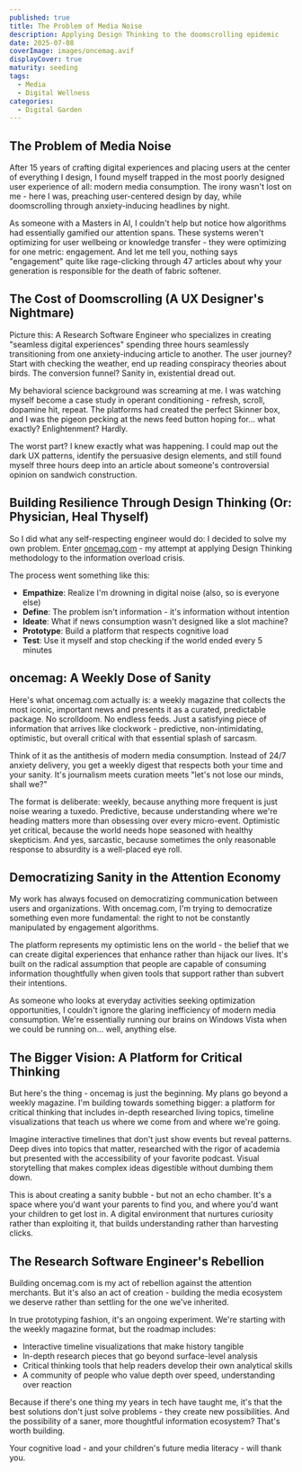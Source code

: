 ```yaml
---
published: true
title: The Problem of Media Noise
description: Applying Design Thinking to the doomscrolling epidemic
date: 2025-07-08
coverImage: images/oncemag.avif
displayCover: true
maturity: seeding
tags:
  - Media
  - Digital Wellness
categories:
  - Digital Garden
---
```


## The Problem of Media Noise

After 15 years of crafting digital experiences and placing users at the center of everything I design, I found myself trapped in the most poorly designed user experience of all: modern media consumption. The irony wasn't lost on me - here I was, preaching user-centered design by day, while doomscrolling through anxiety-inducing headlines by night.

As someone with a Masters in AI, I couldn't help but notice how algorithms had essentially gamified our attention spans. These systems weren't optimizing for user wellbeing or knowledge transfer - they were optimizing for one metric: engagement. And let me tell you, nothing says "engagement" quite like rage-clicking through 47 articles about why your generation is responsible for the death of fabric softener.

## The Cost of Doomscrolling (A UX Designer's Nightmare)

Picture this: A Research Software Engineer who specializes in creating "seamless digital experiences" spending three hours seamlessly transitioning from one anxiety-inducing article to another. The user journey? Start with checking the weather, end up reading conspiracy theories about birds. The conversion funnel? Sanity in, existential dread out.

My behavioral science background was screaming at me. I was watching myself become a case study in operant conditioning - refresh, scroll, dopamine hit, repeat. The platforms had created the perfect Skinner box, and I was the pigeon pecking at the news feed button hoping for... what exactly? Enlightenment? Hardly.

The worst part? I knew exactly what was happening. I could map out the dark UX patterns, identify the persuasive design elements, and still found myself three hours deep into an article about someone's controversial opinion on sandwich construction.

## Building Resilience Through Design Thinking (Or: Physician, Heal Thyself)

So I did what any self-respecting engineer would do: I decided to solve my own problem. Enter [oncemag.com](https://oncemag.com) - my attempt at applying Design Thinking methodology to the information overload crisis.

The process went something like this:
- **Empathize**: Realize I'm drowning in digital noise (also, so is everyone else)
- **Define**: The problem isn't information - it's information without intention
- **Ideate**: What if news consumption wasn't designed like a slot machine?
- **Prototype**: Build a platform that respects cognitive load
- **Test**: Use it myself and stop checking if the world ended every 5 minutes

## oncemag: A Weekly Dose of Sanity

Here's what oncemag.com actually is: a weekly magazine that collects the most iconic, important news and presents it as a curated, predictable package. No scrolldoom. No endless feeds. Just a satisfying piece of information that arrives like clockwork - predictive, non-intimidating, optimistic, but overall critical with that essential splash of sarcasm.

Think of it as the antithesis of modern media consumption. Instead of 24/7 anxiety delivery, you get a weekly digest that respects both your time and your sanity. It's journalism meets curation meets "let's not lose our minds, shall we?"

The format is deliberate: weekly, because anything more frequent is just noise wearing a tuxedo. Predictive, because understanding where we're heading matters more than obsessing over every micro-event. Optimistic yet critical, because the world needs hope seasoned with healthy skepticism. And yes, sarcastic, because sometimes the only reasonable response to absurdity is a well-placed eye roll.

## Democratizing Sanity in the Attention Economy

My work has always focused on democratizing communication between users and organizations. With oncemag.com, I'm trying to democratize something even more fundamental: the right to not be constantly manipulated by engagement algorithms.

The platform represents my optimistic lens on the world - the belief that we can create digital experiences that enhance rather than hijack our lives. It's built on the radical assumption that people are capable of consuming information thoughtfully when given tools that support rather than subvert their intentions.

As someone who looks at everyday activities seeking optimization opportunities, I couldn't ignore the glaring inefficiency of modern media consumption. We're essentially running our brains on Windows Vista when we could be running on... well, anything else.

## The Bigger Vision: A Platform for Critical Thinking

But here's the thing - oncemag is just the beginning. My plans go beyond a weekly magazine. I'm building towards something bigger: a platform for critical thinking that includes in-depth researched living topics, timeline visualizations that teach us where we come from and where we're going.

Imagine interactive timelines that don't just show events but reveal patterns. Deep dives into topics that matter, researched with the rigor of academia but presented with the accessibility of your favorite podcast. Visual storytelling that makes complex ideas digestible without dumbing them down.

This is about creating a sanity bubble - but not an echo chamber. It's a space where you'd want your parents to find you, and where you'd want your children to get lost in. A digital environment that nurtures curiosity rather than exploiting it, that builds understanding rather than harvesting clicks.

## The Research Software Engineer's Rebellion

Building oncemag.com is my act of rebellion against the attention merchants. But it's also an act of creation - building the media ecosystem we deserve rather than settling for the one we've inherited.

In true prototyping fashion, it's an ongoing experiment. We're starting with the weekly magazine format, but the roadmap includes:
- Interactive timeline visualizations that make history tangible
- In-depth research pieces that go beyond surface-level analysis
- Critical thinking tools that help readers develop their own analytical skills
- A community of people who value depth over speed, understanding over reaction

Because if there's one thing my years in tech have taught me, it's that the best solutions don't just solve problems - they create new possibilities. And the possibility of a saner, more thoughtful information ecosystem? That's worth building.

Your cognitive load - and your children's future media literacy - will thank you.